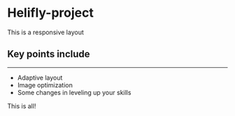 # Helifly-project

This is a responsive layout

## Key points include

---

- Adaptive layout
- Image optimization
- Some changes in leveling up your skills

This is all!
